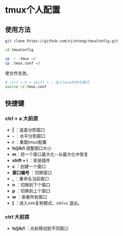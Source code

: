 # tmux个人配置

## 使用方法
```bash
git clone https://github.com/xjintong/tmuxConfig.git

cd tmuxConfig

cp -r .tmux ~/
cp .tmux.conf ~/
```
使文件生效。
```bash
# ctrl + b + shifl + : 进入tmux的命令模式
source ~/.tmux.conf
```

## 快捷键 
### ctrl + a 大前提

- **|** ：竖直分割窗口
- **-** ：水平分割窗口
- **r** ：重载tmux配置
- **h/j/k/l** 调整窗口大小
- **m**：将一个窗口最大化--从最大化中恢复
- **shift + i** ：安装插件
- **c** ：创建一个窗口
- **窗口编号** ：切换窗口
- **,** ：重命名当前窗口
- **n** ：切换到下个窗口
- **p** ：切换到上个窗口
- **w** ：查看所有窗口
- **[** ：进入vim复制模式，ctrl+c 退出。

### ctrl 大前提
- **h/j/k/l** ：光标移动到不同窗口

